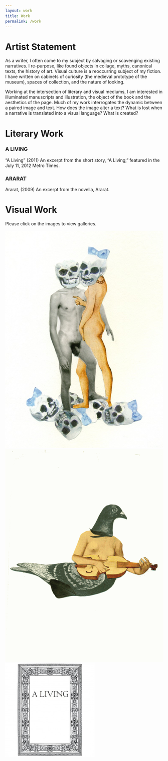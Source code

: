 ```yaml
---
layout: work
title: Work
permalink: /work
---
```


# Artist Statement

As a writer, I often come to my subject by salvaging or scavenging existing
narratives. I re-purpose, like found objects in collage, myths, canonical
texts, the history of art. Visual culture is a reoccurring subject of my
fiction. I have written on cabinets of curiosity (the medieval prototype of the
museum), spaces of collection, and the nature of looking.

Working at the intersection of literary and visual mediums, I am interested in
illuminated manuscripts and illustration, the object of the book and the
aesthetics of the page. Much of my work interrogates the dynamic between a
paired image and text. How does the image alter a text? What is lost when a
narrative is translated into a visual language? What is created?

# Literary Work

### A LIVING

“A Living” (2011)
An excerpt from the short story, “A Living,” featured in the July 11, 2012 Metro Times.

### ARARAT

Ararat, (2009)
An excerpt from the novella, Ararat.

# Visual Work

Please click on the images to view galleries.

<div class="galleries">
  <img src="/images/the_cannibals.jpg" alt="The Cannibals" />
  <img src="/images/mary.png" alt="Mary" />
  <img src="/images/a_living_manuscript.jpg" alt="COMING SOON" />
</div>
